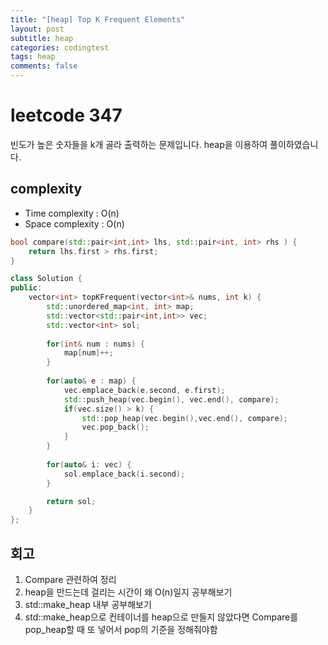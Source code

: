 ```yaml
---
title: "[heap] Top K Frequent Elements"
layout: post
subtitle: heap
categories: codingtest
tags: heap
comments: false
---
```

# leetcode 347
빈도가 높은 숫자들을 k개 골라 출력하는 문제입니다. heap을 이용하여 풀이하였습니다.  

## complexity
- Time complexity : O(n)
- Space complexity : O(n)  
  
```cpp
bool compare(std::pair<int,int> lhs, std::pair<int, int> rhs ) {
    return lhs.first > rhs.first;
}

class Solution {
public:
    vector<int> topKFrequent(vector<int>& nums, int k) {
        std::unordered_map<int, int> map;
        std::vector<std::pair<int,int>> vec;
        std::vector<int> sol;
        
        for(int& num : nums) {
            map[num]++;
        }
        
        for(auto& e : map) {
            vec.emplace_back(e.second, e.first);
            std::push_heap(vec.begin(), vec.end(), compare);
            if(vec.size() > k) {
                std::pop_heap(vec.begin(),vec.end(), compare);
                vec.pop_back();
            }
        }
        
        for(auto& i: vec) {
            sol.emplace_back(i.second);
        }

        return sol;
    }
};
```

## 회고
1. Compare 관련하여 정리
2. heap을 만드는데 걸리는 시간이 왜 O(n)일지 공부해보기
3. std::make_heap 내부 공부해보기
4. std::make_heap으로 컨테이너를 heap으로 만들지 않았다면 Compare를 pop_heap할 때 또 넣어서
   pop의 기준을 정해줘야함 